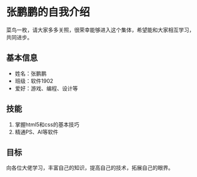 # 张鹏鹏的自我介绍
菜鸟一枚，请大家多多关照，很荣幸能够进入这个集体，希望能和大家相互学习，共同进步。
## 基本信息
* 姓名：张鹏鹏
* 班级：软件1902
* 爱好：游戏、编程、设计等
## 技能
1. 掌握html5和css的基本技巧
2. 精通PS、AI等软件

## 目标
向各位大佬学习，丰富自己的知识，提高自己的技术，拓展自己的眼界。

